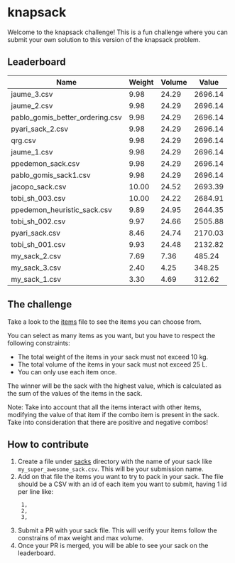 # knapsack
Welcome to the knapsack challenge!
This is a fun challenge where you can submit your own solution to this version of the knapsack problem.
<!-- leaderboard:start -->
## Leaderboard
| Name       | Weight | Volume | Value |
|------------|--------|--------|-------|
| jaume_3.csv | 9.98 | 24.29 | 2696.14 |
| jaume_2.csv | 9.98 | 24.29 | 2696.14 |
| pablo_gomis_better_ordering.csv | 9.98 | 24.29 | 2696.14 |
| pyari_sack_2.csv | 9.98 | 24.29 | 2696.14 |
| qrg.csv | 9.98 | 24.29 | 2696.14 |
| jaume_1.csv | 9.98 | 24.29 | 2696.14 |
| ppedemon_sack.csv | 9.98 | 24.29 | 2696.14 |
| pablo_gomis_sack1.csv | 9.98 | 24.29 | 2696.14 |
| jacopo_sack.csv | 10.00 | 24.52 | 2693.39 |
| tobi_sh_003.csv | 10.00 | 24.22 | 2684.91 |
| ppedemon_heuristic_sack.csv | 9.89 | 24.95 | 2644.35 |
| tobi_sh_002.csv | 9.97 | 24.66 | 2505.88 |
| pyari_sack.csv | 8.46 | 24.74 | 2170.03 |
| tobi_sh_001.csv | 9.93 | 24.48 | 2132.82 |
| my_sack_2.csv | 7.69 | 7.36 | 485.24 |
| my_sack_3.csv | 2.40 | 4.25 | 348.25 |
| my_sack_1.csv | 3.30 | 4.69 | 312.62 |
<!-- leaderboard:end -->
## The challenge
Take a look to the [items](data/knapsack_items.csv) file to see the items you can choose from.

You can select as many items as you want, but you have to respect the following constraints:
- The total weight of the items in your sack must not exceed 10 kg.
- The total volume of the items in your sack must not exceed 25 L.
- You can only use each item once.

The winner will be the sack with the highest value, which is calculated as the sum of the values of the items in the sack.

Note: Take into account that all the items interact with other items, modifying the value of that item if the combo item is present in the sack. 
Take into consideration that there are positive and negative combos!
## How to contribute
1. Create a file under [sacks](sacks/) directory with the name of your sack like `my_super_awesome_sack.csv`. This will be your submission name.
2. Add on that file the items you want to try to pack in your sack. The file should be a CSV with an id of each item you want to submit, having 1 id per line like:
   ```csv
    1,
    2,
    3,
    ```
3. Submit a PR with your sack file. This will verify your items follow the constrains of max weight and max volume.
4. Once your PR is merged, you will be able to see your sack on the leaderboard.